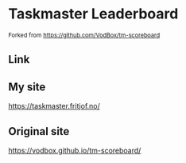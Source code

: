 # Taskmaster Leaderboard

<small>Forked from https://github.com/VodBox/tm-scoreboard</small>

## Link

## My site

https://taskmaster.fritjof.no/

## Original site

https://vodbox.github.io/tm-scoreboard/
